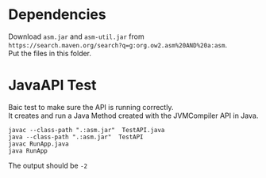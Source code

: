 # Dependencies

Download `asm.jar` and `asm-util.jar` from `https://search.maven.org/search?q=g:org.ow2.asm%20AND%20a:asm`.  
Put the files in this folder.

# JavaAPI Test

Baic test to make sure the API is running correctly.  
It creates and run a Java Method created with the JVMCompiler API in Java.

```shell
javac --class-path ".:asm.jar"  TestAPI.java
java --class-path ".:asm.jar"  TestAPI
javac RunApp.java
java RunApp
```
The output should be `-2`
